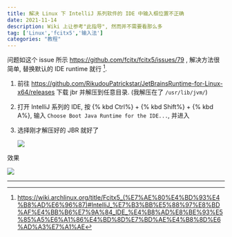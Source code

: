 ```yaml
---
title: 解决 Linux 下 IntelliJ 系列软件的 IDE 中输入框位置不正确
date: 2021-11-14
description: Wiki 上让参考"此指导", 然而并不需要看那么多
tag: ['Linux','fcitx5','输入法']
categories: "教程"
---
```


问题如这个 issue 所示 https://github.com/fcitx/fcitx5/issues/79 , 解决方法很简单, 替换默认的 IDE runtime 就行 [^1].

1. 前往  https://github.com/RikudouPatrickstar/JetBrainsRuntime-for-Linux-x64/releases 下载 jbr 并解压到任意目录. (我解压在了 `/usr/lib/jvm/`)

2. 打开 IntelliJ 系列的 IDE, 按 {% kbd Ctrl%} + {% kbd Shift%} + {% kbd A%}, 输入 `Choose Boot Java Runtime for the IDE...`, 并进入

3. 选择刚才解压好的 JBR 就好了

    ![](https://cdn.jsdelivr.net/npm/rikka-os2@1.0.4/img/setjbr.png)


效果

![](https://cdn.jsdelivr.net/npm/rikka-os2@1.0.4/img/haole.png)

----------------
[^1]: https://wiki.archlinux.org/title/Fcitx5_(%E7%AE%80%E4%BD%93%E4%B8%AD%E6%96%87)#IntelliJ_%E7%B3%BB%E5%88%97%E8%BD%AF%E4%BB%B6%E7%9A%84_IDE_%E4%B8%AD%E8%BE%93%E5%85%A5%E6%A1%86%E4%BD%8D%E7%BD%AE%E4%B8%8D%E6%AD%A3%E7%A1%AE